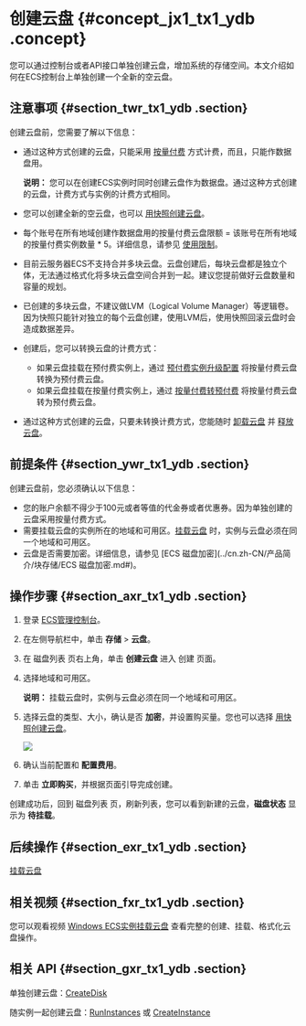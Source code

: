 # 创建云盘 {#concept_jx1_tx1_ydb .concept}

您可以通过控制台或者API接口单独创建云盘，增加系统的存储空间。本文介绍如何在ECS控制台上单独创建一个全新的空云盘。

## 注意事项 {#section_twr_tx1_ydb .section}

创建云盘前，您需要了解以下信息：

-   通过这种方式创建的云盘，只能采用 [按量付费](../cn.zh-CN/产品定价/按量付费.md#) 方式计费，而且，只能作数据盘用。

    **说明：** 您可以在创建ECS实例时同时创建云盘作为数据盘。通过这种方式创建的云盘，计费方式与实例的计费方式相同。

-   您可以创建全新的空云盘，也可以 [用快照创建云盘](cn.zh-CN/用户指南/云盘/用快照创建云盘.md#)。
-   每个账号在所有地域创建作数据盘用的按量付费云盘限额 = 该账号在所有地域的按量付费实例数量 \* 5。详细信息，请参见 [使用限制](cn.zh-CN/用户指南/使用限制.md#)。
-   目前云服务器ECS不支持合并多块云盘。云盘创建后，每块云盘都是独立个体，无法通过格式化将多块云盘空间合并到一起。建议您提前做好云盘数量和容量的规划。
-   已创建的多块云盘，不建议做LVM（Logical Volume Manager）等逻辑卷。因为快照只能针对独立的每个云盘创建，使用LVM后，使用快照回滚云盘时会造成数据差异。
-   创建后，您可以转换云盘的计费方式：
    -   如果云盘挂载在预付费实例上，通过 [预付费实例升级配置](cn.zh-CN/用户指南/实例/升降配/预付费实例升级配置.md#) 将按量付费云盘转换为预付费云盘。
    -   如果云盘挂载在按量付费实例上，通过 [按量付费转预付费](../cn.zh-CN/产品定价/按量付费转预付费.md#) 将按量付费云盘转为预付费云盘。
-   通过这种方式创建的云盘，只要未转换计费方式，您能随时 [卸载云盘](cn.zh-CN/用户指南/云盘/卸载云盘.md#) 并 [释放云盘](cn.zh-CN/用户指南/云盘/释放云盘.md#)。

## 前提条件 {#section_ywr_tx1_ydb .section}

创建云盘前，您必须确认以下信息：

-   您的账户余额不得少于100元或者等值的代金券或者优惠券。因为单独创建的云盘采用按量付费方式。
-   需要挂载云盘的实例所在的地域和可用区。[挂载云盘](cn.zh-CN/用户指南/云盘/挂载云盘.md#) 时，实例与云盘必须在同一个地域和可用区。
-   云盘是否需要加密。详细信息，请参见 [ECS 磁盘加密](../cn.zh-CN/产品简介/块存储/ECS 磁盘加密.md#)。

## 操作步骤 {#section_axr_tx1_ydb .section}

1.  登录 [ECS管理控制台](https://ecs.console.aliyun.com/?spm=a2c4g.11186623.2.9.FNEORG#/home)。
2.  在左侧导航栏中，单击 **存储** \> **云盘**。
3.  在 磁盘列表 页右上角，单击 **创建云盘** 进入 创建 页面。
4.  选择地域和可用区。

    **说明：** 挂载云盘时，实例与云盘必须在同一个地域和可用区。

5.  选择云盘的类型、大小，确认是否 **加密**，并设置购买量。您也可以选择 [用快照创建云盘](cn.zh-CN/用户指南/云盘/用快照创建云盘.md#)。

    ![](http://static-aliyun-doc.oss-cn-hangzhou.aliyuncs.com/assets/img/9669/4412_zh-CN.png)

6.  确认当前配置和 **配置费用**。
7.  单击 **立即购买**，并根据页面引导完成创建。

创建成功后，回到 磁盘列表 页，刷新列表，您可以看到新建的云盘，**磁盘状态** 显示为 **待挂载**。

## 后续操作 {#section_exr_tx1_ydb .section}

[挂载云盘](cn.zh-CN/用户指南/云盘/挂载云盘.md#)

## 相关视频 {#section_fxr_tx1_ydb .section}

您可以观看视频 [Windows ECS实例挂载云盘](https://help.aliyun.com/document_detail/54748.html) 查看完整的创建、挂载、格式化云盘操作。

## 相关 API {#section_gxr_tx1_ydb .section}

单独创建云盘：[CreateDisk](../cn.zh-CN/API参考/磁盘/CreateDisk.md#)

随实例一起创建云盘：[RunInstances](../cn.zh-CN/API参考/实例/RunInstances.md#) 或 [CreateInstance](../cn.zh-CN/API参考/实例/CreateInstance.md#)


